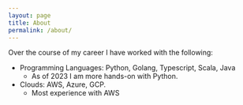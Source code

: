 ```yaml
---
layout: page
title: About
permalink: /about/
---
```


Over the course of my career I have worked with the following:

* Programming Languages: Python, Golang, Typescript, Scala, Java
  * As of 2023 I am more hands-on with Python.
* Clouds: AWS, Azure, GCP.
  * Most experience with AWS

